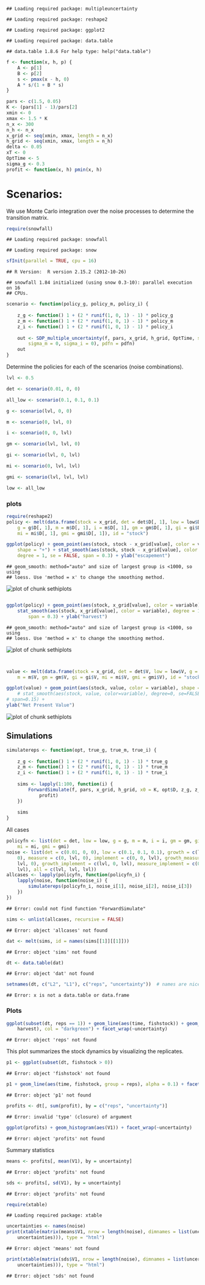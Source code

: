   

```
## Loading required package: multipleuncertainty
```

```
## Loading required package: reshape2
```

```
## Loading required package: ggplot2
```

```
## Loading required package: data.table
```

```
## data.table 1.8.6 For help type: help("data.table")
```









```r
f <- function(x, h, p) {
    A <- p[1]
    B <- p[2]
    s <- pmax(x - h, 0)
    A * s/(1 + B * s)
}
```



```r
pars <- c(1.5, 0.05)
K <- (pars[1] - 1)/pars[2]
xmin <- 0
xmax <- 1.5 * K
n_x <- 300
n_h <- n_x
x_grid <- seq(xmin, xmax, length = n_x)
h_grid <- seq(xmin, xmax, length = n_h)
delta <- 0.05
xT <- 0
OptTime <- 5
sigma_g <- 0.3
profit <- function(x, h) pmin(x, h)
```




# Scenarios: 

We use Monte Carlo integration over the noise processes to determine the transition matrix.  


```r
require(snowfall)
```

```
## Loading required package: snowfall
```

```
## Loading required package: snow
```

```r
sfInit(parallel = TRUE, cpu = 16)
```

```
## R Version:  R version 2.15.2 (2012-10-26)
```

```
## snowfall 1.84 initialized (using snow 0.3-10): parallel execution on 16
## CPUs.
```




```r
scenario <- function(policy_g, policy_m, policy_i) {
    
    z_g <- function() 1 + (2 * runif(1, 0, 1) - 1) * policy_g
    z_m <- function() 1 + (2 * runif(1, 0, 1) - 1) * policy_m
    z_i <- function() 1 + (2 * runif(1, 0, 1) - 1) * policy_i
    
    out <- SDP_multiple_uncertainty(f, pars, x_grid, h_grid, OptTime, sigmas = c(sigma_g = sigma_g, 
        sigma_m = 0, sigma_i = 0), pdfn = pdfn)
    out
}
```


Determine the policies for each of the scenarios (noise combinations).


```r
lvl <- 0.5
```



```r
det <- scenario(0.01, 0, 0)
```



```r
all_low <- scenario(0.1, 0.1, 0.1)
```



```r
g <- scenario(lvl, 0, 0)
```



```r
m <- scenario(0, lvl, 0)
```



```r
i <- scenario(0, 0, lvl)
```



```r
gm <- scenario(lvl, lvl, 0)
```



```r
gi <- scenario(lvl, 0, lvl)
```



```r
mi <- scenario(0, lvl, lvl)
```



```r
gmi <- scenario(lvl, lvl, lvl)
```




```r
low <- all_low
```



### plots



```r
require(reshape2)
policy <- melt(data.frame(stock = x_grid, det = det$D[, 1], low = low$D[, 1], 
    g = g$D[, 1], m = m$D[, 1], i = m$D[, 1], gm = gm$D[, 1], gi = gi$D[, 1], 
    mi = mi$D[, 1], gmi = gmi$D[, 1]), id = "stock")

ggplot(policy) + geom_point(aes(stock, stock - x_grid[value], color = variable), 
    shape = "+") + stat_smooth(aes(stock, stock - x_grid[value], color = variable), 
    degree = 1, se = FALSE, span = 0.3) + ylab("escapement")
```

```
## geom_smooth: method="auto" and size of largest group is <1000, so using
## loess. Use 'method = x' to change the smoothing method.
```

![plot of chunk sethiplots](http://carlboettiger.info/assets/figures/2013-01-08-15-48-22-b1a266500e-sethiplots1.png) 

```r

ggplot(policy) + geom_point(aes(stock, x_grid[value], color = variable), shape = "+") + 
    stat_smooth(aes(stock, x_grid[value], color = variable), degree = 1, se = FALSE, 
        span = 0.3) + ylab("harvest")
```

```
## geom_smooth: method="auto" and size of largest group is <1000, so using
## loess. Use 'method = x' to change the smoothing method.
```

![plot of chunk sethiplots](http://carlboettiger.info/assets/figures/2013-01-08-15-49-06-b1a266500e-sethiplots2.png) 

```r


value <- melt(data.frame(stock = x_grid, det = det$V, low = low$V, g = g$V, 
    m = m$V, gm = gm$V, gi = gi$V, mi = mi$V, gmi = gmi$V), id = "stock")

ggplot(value) + geom_point(aes(stock, value, color = variable), shape = "+") + 
    # stat_smooth(aes(stock, value, color=variable), degree=0, se=FALSE,
# span=0.15) +
ylab("Net Present Value")
```

![plot of chunk sethiplots](http://carlboettiger.info/assets/figures/2013-01-08-15-50-19-b1a266500e-sethiplots3.png) 




## Simulations


```r
simulatereps <- function(opt, true_g, true_m, true_i) {
    
    z_g <- function() 1 + (2 * runif(1, 0, 1) - 1) * true_g
    z_m <- function() 1 + (2 * runif(1, 0, 1) - 1) * true_m
    z_i <- function() 1 + (2 * runif(1, 0, 1) - 1) * true_i
    
    sims <- lapply(1:100, function(i) {
        ForwardSimulate(f, pars, x_grid, h_grid, x0 = K, opt$D, z_g, z_m, z_i, 
            profit)
    })
    
    sims
}
```



All cases


```r
policyfn <- list(det = det, low = low, g = g, m = m, i = i, gm = gm, gi = gi, 
    mi = mi, gmi = gmi)
noise <- list(det = c(0.01, 0, 0), low = c(0.1, 0.1, 0.1), growth = c(lvl, 0, 
    0), measure = c(0, lvl, 0), implement = c(0, 0, lvl), growth_measure = c(lvl, 
    lvl, 0), growth_implement = c(lvl, 0, lvl), measure_implement = c(0, lvl, 
    lvl), all = c(lvl, lvl, lvl))
allcases <- lapply(policyfn, function(policyfn_i) {
    lapply(noise, function(noise_i) {
        simulatereps(policyfn_i, noise_i[1], noise_i[2], noise_i[3])
    })
})
```

```
## Error: could not find function "ForwardSimulate"
```



```r
sims <- unlist(allcases, recursive = FALSE)
```

```
## Error: object 'allcases' not found
```

```r
dat <- melt(sims, id = names(sims[[1]][[1]]))
```

```
## Error: object 'sims' not found
```

```r
dt <- data.table(dat)
```

```
## Error: object 'dat' not found
```

```r
setnames(dt, c("L2", "L1"), c("reps", "uncertainty"))  # names are nice
```

```
## Error: x is not a data.table or data.frame
```



### Plots 



```r
ggplot(subset(dt, reps == 1)) + geom_line(aes(time, fishstock)) + geom_line(aes(time, 
    harvest), col = "darkgreen") + facet_wrap(~uncertainty)
```

```
## Error: object 'reps' not found
```


This plot summarizes the stock dynamics by visualizing the replicates.


```r
p1 <- ggplot(subset(dt, fishstock > 0))
```

```
## Error: object 'fishstock' not found
```

```r
p1 + geom_line(aes(time, fishstock, group = reps), alpha = 0.1) + facet_wrap(~uncertainty)
```

```
## Error: object 'p1' not found
```




```r
profits <- dt[, sum(profit), by = c("reps", "uncertainty")]
```

```
## Error: invalid 'type' (closure) of argument
```

```r
ggplot(profits) + geom_histogram(aes(V1)) + facet_wrap(~uncertainty)
```

```
## Error: object 'profits' not found
```


Summary statistics 


```r
means <- profits[, mean(V1), by = uncertainty]
```

```
## Error: object 'profits' not found
```

```r
sds <- profits[, sd(V1), by = uncertainty]
```

```
## Error: object 'profits' not found
```



```r
require(xtable)
```

```
## Loading required package: xtable
```

```r
uncertainties <- names(noise)
print(xtable(matrix(means$V1, nrow = length(noise), dimnames = list(uncertainties, 
    uncertainties))), type = "html")
```

```
## Error: object 'means' not found
```

```r
print(xtable(matrix(sds$V1, nrow = length(noise), dimnames = list(uncertainties, 
    uncertainties))), type = "html")
```

```
## Error: object 'sds' not found
```



